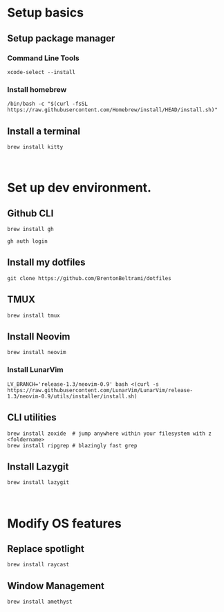 # Setup basics

## Setup package manager 
### Command Line Tools
```
xcode-select --install
```

### Install homebrew
```
/bin/bash -c "$(curl -fsSL https://raw.githubusercontent.com/Homebrew/install/HEAD/install.sh)"
```

## Install a terminal
```
brew install kitty
```

&nbsp;
&nbsp;

# Set up dev environment.
## Github CLI
```
brew install gh
```
```
gh auth login
```

## Install my dotfiles
```
git clone https://github.com/BrentonBeltrami/dotfiles
```

## TMUX
```
brew install tmux
```

## Install Neovim
```
brew install neovim 
```

### Install LunarVim
```
LV_BRANCH='release-1.3/neovim-0.9' bash <(curl -s https://raw.githubusercontent.com/LunarVim/LunarVim/release-1.3/neovim-0.9/utils/installer/install.sh)
```

## CLI utilities
```
brew install zoxide  # jump anywhere within your filesystem with z <foldername>
brew install ripgrep # blazingly fast grep
```

## Install Lazygit
```
brew install lazygit
```

&nbsp;
&nbsp;

# Modify OS features 

## Replace spotlight
```
brew install raycast
```

## Window Management
```
brew install amethyst
```

<!-- 
TODO: Look into these utilities 

## CLI tools
brew install tree    # allows you to see the outline of a directory 
brew install fd      # blazingly fast find
brew install stow

## web tools
brew install insomnia # 
brew install wget
brew install httpie
brew install jq
brew install ngrok
npm -g live-server
-->
